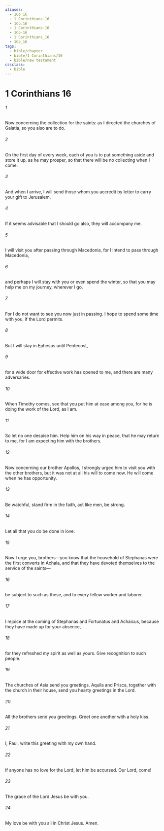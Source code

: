 ```yaml
---
aliases:
  - 1Co 16
  - 1 Corinthians.16
  - 1Co.16
  - 1 Corinthians-16
  - 1Co-16
  - 1 Corinthians_16
  - 1Co_16
tags:
  - bible/chapter
  - bible/1 Corinthians/16
  - bible/new testament
cssclass:
  - bible
---
```


# 1 Corinthians 16

###### 1
Now concerning the collection for the saints: as I directed the churches of Galatia, so you also are to do.
###### 2
On the first day of every week, each of you is to put something aside and store it up, as he may prosper, so that there will be no collecting when I come.
###### 3
And when I arrive, I will send those whom you accredit by letter to carry your gift to Jerusalem.
###### 4
If it seems advisable that I should go also, they will accompany me.
###### 5
I will visit you after passing through Macedonia, for I intend to pass through Macedonia,
###### 6
and perhaps I will stay with you or even spend the winter, so that you may help me on my journey, wherever I go.
###### 7
For I do not want to see you now just in passing. I hope to spend some time with you, if the Lord permits.
###### 8
But I will stay in Ephesus until Pentecost,
###### 9
for a wide door for effective work has opened to me, and there are many adversaries.
###### 10
When Timothy comes, see that you put him at ease among you, for he is doing the work of the Lord, as I am.
###### 11
So let no one despise him. Help him on his way in peace, that he may return to me, for I am expecting him with the brothers.
###### 12
Now concerning our brother Apollos, I strongly urged him to visit you with the other brothers, but it was not at all his will to come now. He will come when he has opportunity.
###### 13
Be watchful, stand firm in the faith, act like men, be strong.
###### 14
Let all that you do be done in love.
###### 15
Now I urge you, brothers—you know that the household of Stephanas were the first converts in Achaia, and that they have devoted themselves to the service of the saints—
###### 16
be subject to such as these, and to every fellow worker and laborer.
###### 17
I rejoice at the coming of Stephanas and Fortunatus and Achaicus, because they have made up for your absence,
###### 18
for they refreshed my spirit as well as yours. Give recognition to such people.
###### 19
The churches of Asia send you greetings. Aquila and Prisca, together with the church in their house, send you hearty greetings in the Lord.
###### 20
All the brothers send you greetings. Greet one another with a holy kiss.
###### 21
I, Paul, write this greeting with my own hand.
###### 22
If anyone has no love for the Lord, let him be accursed. Our Lord, come!
###### 23
The grace of the Lord Jesus be with you.
###### 24
My love be with you all in Christ Jesus. Amen.


